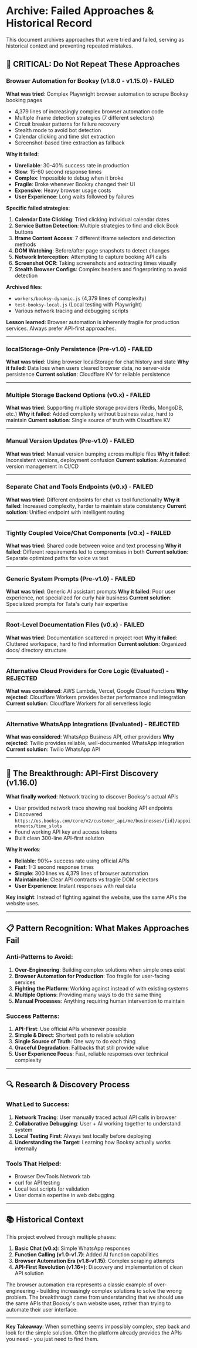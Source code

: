 # Archive: Failed Approaches & Historical Record

This document archives approaches that were tried and failed, serving as historical context and preventing repeated mistakes.

## 🚨 **CRITICAL: Do Not Repeat These Approaches**

### **Browser Automation for Booksy (v1.8.0 - v1.15.0) - FAILED**

**What was tried**: Complex Playwright browser automation to scrape Booksy booking pages

- 4,379 lines of increasingly complex browser automation code
- Multiple iframe detection strategies (7 different selectors)
- Circuit breaker patterns for failure recovery
- Stealth mode to avoid bot detection
- Calendar clicking and time slot extraction
- Screenshot-based time extraction as fallback

**Why it failed**:

- **Unreliable**: 30-40% success rate in production
- **Slow**: 15-60 second response times
- **Complex**: Impossible to debug when it broke
- **Fragile**: Broke whenever Booksy changed their UI
- **Expensive**: Heavy browser usage costs
- **User Experience**: Long waits followed by failures

**Specific failed strategies**:

1. **Calendar Date Clicking**: Tried clicking individual calendar dates
2. **Service Button Detection**: Multiple strategies to find and click Book buttons
3. **Iframe Content Access**: 7 different iframe selectors and detection methods
4. **DOM Watching**: Before/after page snapshots to detect changes
5. **Network Interception**: Attempting to capture booking API calls
6. **Screenshot OCR**: Taking screenshots and extracting times visually
7. **Stealth Browser Configs**: Complex headers and fingerprinting to avoid detection

**Archived files**:

- `workers/booksy-dynamic.js` (4,379 lines of complexity)
- `test-booksy-local.js` (Local testing with Playwright)
- Various network tracing and debugging scripts

**Lesson learned**: Browser automation is inherently fragile for production services. Always prefer API-first approaches.

---

### **localStorage-Only Persistence (Pre-v1.0) - FAILED**

**What was tried**: Using browser localStorage for chat history and state
**Why it failed**: Data loss when users cleared browser data, no server-side persistence
**Current solution**: Cloudflare KV for reliable persistence

---

### **Multiple Storage Backend Options (v0.x) - FAILED**

**What was tried**: Supporting multiple storage providers (Redis, MongoDB, etc.)
**Why it failed**: Added complexity without business value, hard to maintain
**Current solution**: Single source of truth with Cloudflare KV

---

### **Manual Version Updates (Pre-v1.0) - FAILED**

**What was tried**: Manual version bumping across multiple files
**Why it failed**: Inconsistent versions, deployment confusion
**Current solution**: Automated version management in CI/CD

---

### **Separate Chat and Tools Endpoints (v0.x) - FAILED**

**What was tried**: Different endpoints for chat vs tool functionality
**Why it failed**: Increased complexity, harder to maintain state consistency
**Current solution**: Unified endpoint with intelligent routing

---

### **Tightly Coupled Voice/Chat Components (v0.x) - FAILED**

**What was tried**: Shared code between voice and text processing
**Why it failed**: Different requirements led to compromises in both
**Current solution**: Separate optimized paths for voice vs text

---

### **Generic System Prompts (Pre-v1.0) - FAILED**

**What was tried**: Generic AI assistant prompts
**Why it failed**: Poor user experience, not specialized for curly hair business
**Current solution**: Specialized prompts for Tata's curly hair expertise

---

### **Root-Level Documentation Files (v0.x) - FAILED**

**What was tried**: Documentation scattered in project root
**Why it failed**: Cluttered workspace, hard to find information
**Current solution**: Organized docs/ directory structure

---

### **Alternative Cloud Providers for Core Logic (Evaluated) - REJECTED**

**What was considered**: AWS Lambda, Vercel, Google Cloud Functions
**Why rejected**: Cloudflare Workers provides better performance and integration
**Current solution**: Cloudflare Workers for all serverless logic

---

### **Alternative WhatsApp Integrations (Evaluated) - REJECTED**

**What was considered**: WhatsApp Business API, other providers
**Why rejected**: Twilio provides reliable, well-documented WhatsApp integration
**Current solution**: Twilio WhatsApp API

---

## 🎯 **The Breakthrough: API-First Discovery (v1.16.0)**

**What finally worked**: Network tracing to discover Booksy's actual APIs

- User provided network trace showing real booking API endpoints
- Discovered `https://us.booksy.com/core/v2/customer_api/me/businesses/{id}/appointments/time_slots`
- Found working API key and access tokens
- Built clean 300-line API-first solution

**Why it works**:

- **Reliable**: 90%+ success rate using official APIs
- **Fast**: 1-3 second response times
- **Simple**: 300 lines vs 4,379 lines of browser automation
- **Maintainable**: Clear API contracts vs fragile DOM selectors
- **User Experience**: Instant responses with real data

**Key insight**: Instead of fighting against the website, use the same APIs the website uses.

---

## 📋 **Pattern Recognition: What Makes Approaches Fail**

### **Anti-Patterns to Avoid**:

1. **Over-Engineering**: Building complex solutions when simple ones exist
2. **Browser Automation for Production**: Too fragile for user-facing services
3. **Fighting the Platform**: Working against instead of with existing systems
4. **Multiple Options**: Providing many ways to do the same thing
5. **Manual Processes**: Anything requiring human intervention to maintain

### **Success Patterns**:

1. **API-First**: Use official APIs whenever possible
2. **Simple & Direct**: Shortest path to reliable solution
3. **Single Source of Truth**: One way to do each thing
4. **Graceful Degradation**: Fallbacks that still provide value
5. **User Experience Focus**: Fast, reliable responses over technical complexity

---

## 🔍 **Research & Discovery Process**

### **What Led to Success**:

1. **Network Tracing**: User manually traced actual API calls in browser
2. **Collaborative Debugging**: User + AI working together to understand system
3. **Local Testing First**: Always test locally before deploying
4. **Understanding the Target**: Learning how Booksy actually works internally

### **Tools That Helped**:

- Browser DevTools Network tab
- curl for API testing
- Local test scripts for validation
- User domain expertise in web debugging

---

## 📚 **Historical Context**

This project evolved through multiple phases:

1. **Basic Chat (v0.x)**: Simple WhatsApp responses
2. **Function Calling (v1.0-v1.7)**: Added AI function capabilities
3. **Browser Automation Era (v1.8-v1.15)**: Complex scraping attempts
4. **API-First Revolution (v1.16+)**: Discovery and implementation of clean API solution

The browser automation era represents a classic example of over-engineering - building increasingly complex solutions to solve the wrong problem. The breakthrough came from understanding that we should use the same APIs that Booksy's own website uses, rather than trying to automate their user interface.

---

**Key Takeaway**: When something seems impossibly complex, step back and look for the simple solution. Often the platform already provides the APIs you need - you just need to find them.
